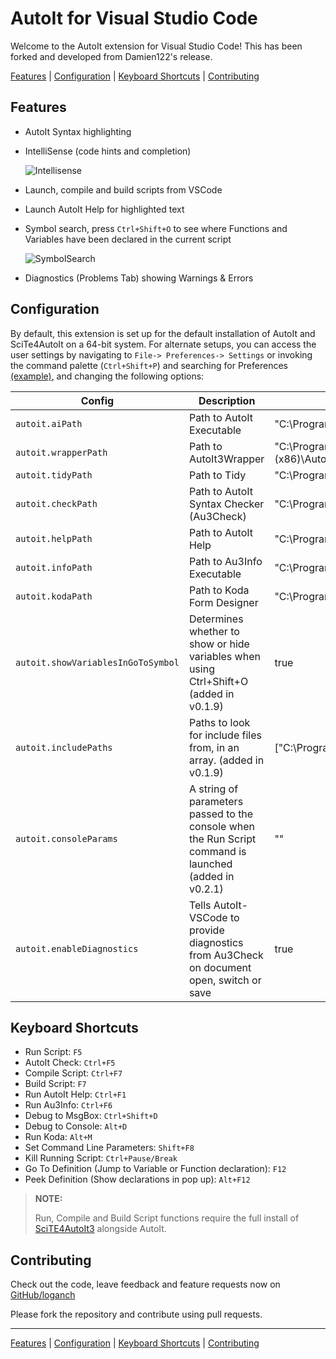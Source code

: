 # AutoIt for Visual Studio Code

Welcome to the AutoIt extension for Visual Studio Code! This has been forked
and developed from Damien122's release.

[Features](#features) | [Configuration](#configuration) | [Keyboard Shortcuts](#keyboard-shortcuts) | [Contributing](#contributing)

## Features

- AutoIt Syntax highlighting
- IntelliSense (code hints and completion)

  ![Intellisense](img/docs/signaturehelp.gif)

- Launch, compile and build scripts from VSCode
- Launch AutoIt Help for highlighted text
- Symbol search, press `Ctrl+Shift+O` to see where Functions and Variables have been declared in the current script

  ![SymbolSearch](img/docs/symbolsearch.gif)

- Diagnostics (Problems Tab) showing Warnings & Errors

## Configuration

By default, this extension is set up for the default installation of AutoIt and SciTe4AutoIt on a 64-bit system. For alternate setups, you can access the user settings by navigating to `File-> Preferences-> Settings` or invoking the command palette (`Ctrl+Shift+P`) and searching for Preferences [(example)](img/docs/CtrlShiftP.png), and changing the following options:

| Config                             | Description                                                                                            | Default                                                                       |
| ---------------------------------- | ------------------------------------------------------------------------------------------------------ | ----------------------------------------------------------------------------- |
| `autoit.aiPath`                    | Path to AutoIt Executable                                                                              | "C:\\Program Files (x86)\\AutoIt3\\AutoIt3.exe"                               |
| `autoit.wrapperPath`               | Path to AutoIt3Wrapper                                                                                 | "C:\\Program Files (x86)\\AutoIt3\\SciTE\\AutoIt3Wrapper\\AutoIt3Wrapper.au3" |
| `autoit.tidyPath`                  | Path to Tidy                                                                                           | "C:\\Program Files (x86)\\AutoIt3\\SciTE\\Tidy\\Tidy.exe"                     |
| `autoit.checkPath`                 | Path to AutoIt Syntax Checker (Au3Check)                                                               | "C:\\Program Files (x86)\\AutoIt3\\AU3Check.exe"                              |
| `autoit.helpPath`                  | Path to AutoIt Help                                                                                    | "C:\\Program Files (x86)\\AutoIt3\\AutoIt3Help.exe"                           |
| `autoit.infoPath`                  | Path to Au3Info Executable                                                                             | "C:\\Program Files (x86)\\AutoIt3\\Au3Info.exe"                               |
| `autoit.kodaPath`                  | Path to Koda Form Designer                                                                             | "C:\\Program Files (x86)\\AutoIt3\\SciTE\\Koda\\FD.exe"                       |
| `autoit.showVariablesInGoToSymbol` | Determines whether to show or hide variables when using Ctrl+Shift+O (added in v0.1.9)                 | true                                                                          |
| `autoit.includePaths`              | Paths to look for include files from, in an array. (added in v0.1.9)                                   | ["C:\\Program Files (x86)\\AutoIt3\\Include"]                                 |
| `autoit.consoleParams`             | A string of parameters passed to the console when the Run Script command is launched (added in v0.2.1) | ""                                                                            |
| `autoit.enableDiagnostics`         | Tells AutoIt-VSCode to provide diagnostics from Au3Check on document open, switch or save              | true                                                                          |

<!-- * Access the command palette `Ctrl+Shift+P`, type Preferences: Open User Settings or Preferences: Open Workspace Settings. -->

  <!-- ![CtrlShiftP](img/docs/CtrlShiftP.png) -->

<!-- * Configure the paths according to your AutoIt installation. -->

  <!-- ![AutoItConfiguration](img/docs/AutoItConfiguration.png) -->

## Keyboard Shortcuts

- Run Script: `F5`
- AutoIt Check: `Ctrl+F5`
- Compile Script: `Ctrl+F7`
- Build Script: `F7`
- Run AutoIt Help: `Ctrl+F1`
- Run Au3Info: `Ctrl+F6`
- Debug to MsgBox: `Ctrl+Shift+D`
- Debug to Console: `Alt+D`
- Run Koda: `Alt+M`
- Set Command Line Parameters: `Shift+F8`
- Kill Running Script: `Ctrl+Pause/Break`
- Go To Definition (Jump to Variable or Function declaration): `F12`
- Peek Definition (Show declarations in pop up): `Alt+F12`

> **NOTE:**
>
> Run, Compile and Build Script functions require the full install of [SciTE4AutoIt3](https://www.autoitscript.com/site/autoit-script-editor/downloads/) alongside AutoIt.

## Contributing

Check out the code, leave feedback and feature requests now on [GitHub/loganch](https://github.com/loganch/AutoIt-VSCode)

Please fork the repository and contribute using pull requests.

---

[Features](#features) | [Configuration](#configuration) | [Keyboard Shortcuts](#keyboard-shortcuts) | [Contributing](#contributing)

